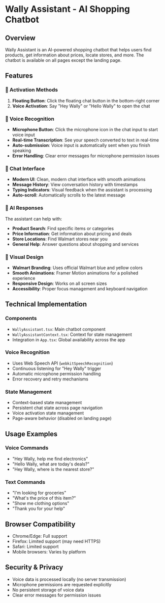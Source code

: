 # Wally Assistant - AI Shopping Chatbot

## Overview
Wally Assistant is an AI-powered shopping chatbot that helps users find products, get information about prices, locate stores, and more. The chatbot is available on all pages except the landing page.

## Features

### 🎯 Activation Methods
1. **Floating Button**: Click the floating chat button in the bottom-right corner
2. **Voice Activation**: Say "Hey Wally" or "Hello Wally" to open the chat

### 🎤 Voice Recognition
- **Microphone Button**: Click the microphone icon in the chat input to start voice input
- **Real-time Transcription**: See your speech converted to text in real-time
- **Auto-submission**: Voice input is automatically sent when you finish speaking
- **Error Handling**: Clear error messages for microphone permission issues

### 💬 Chat Interface
- **Modern UI**: Clean, modern chat interface with smooth animations
- **Message History**: View conversation history with timestamps
- **Typing Indicators**: Visual feedback when the assistant is processing
- **Auto-scroll**: Automatically scrolls to the latest message

### 🤖 AI Responses
The assistant can help with:
- **Product Search**: Find specific items or categories
- **Price Information**: Get information about pricing and deals
- **Store Locations**: Find Walmart stores near you
- **General Help**: Answer questions about shopping and services

### 🎨 Visual Design
- **Walmart Branding**: Uses official Walmart blue and yellow colors
- **Smooth Animations**: Framer Motion animations for a polished experience
- **Responsive Design**: Works on all screen sizes
- **Accessibility**: Proper focus management and keyboard navigation

## Technical Implementation

### Components
- `WallyAssistant.tsx`: Main chatbot component
- `WallyAssistantContext.tsx`: Context for state management
- Integration in `App.tsx`: Global availability across the app

### Voice Recognition
- Uses Web Speech API (`webkitSpeechRecognition`)
- Continuous listening for "Hey Wally" trigger
- Automatic microphone permission handling
- Error recovery and retry mechanisms

### State Management
- Context-based state management
- Persistent chat state across page navigation
- Voice activation state management
- Page-aware behavior (disabled on landing page)

## Usage Examples

### Voice Commands
- "Hey Wally, help me find electronics"
- "Hello Wally, what are today's deals?"
- "Hey Wally, where is the nearest store?"

### Text Commands
- "I'm looking for groceries"
- "What's the price of this item?"
- "Show me clothing options"
- "Thank you for your help"

## Browser Compatibility
- Chrome/Edge: Full support
- Firefox: Limited support (may need HTTPS)
- Safari: Limited support
- Mobile browsers: Varies by platform

## Security & Privacy
- Voice data is processed locally (no server transmission)
- Microphone permissions are requested explicitly
- No persistent storage of voice data
- Clear error messages for permission issues 